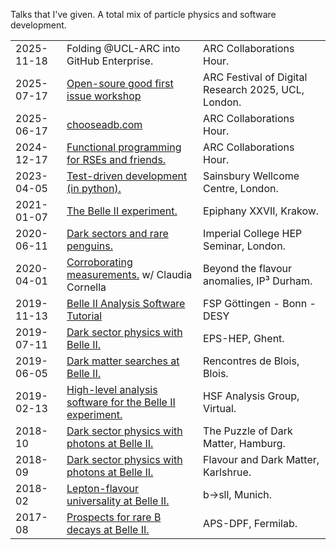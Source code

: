 Talks that I've given. A total mix of particle physics and software development.

|          |                                                                          |                                    |
|----------|--------------------------------------------------------------------------|------------------------------------|
|2025-11-18| Folding @UCL-ARC into GitHub Enterprise.                                 | ARC Collaborations Hour.           |
|2025-07-17| [Open-soure good first issue workshop](http://scnlf.me/2025-07-15-Good-First-Issue-Welcome/)  | ARC Festival of Digital Research 2025, UCL, London.           |
|2025-06-17| [chooseadb.com](https://chooseadb.github.io/talks/2025-06-collab-arc/)   | ARC Collaborations Hour.           |
|2024-12-17| [Functional programming for RSEs and friends.](https://scnlf.me/2024-12-17-functional-canary) | ARC Collaborations Hour. |
|2023-04-05| [Test-driven development (in python).](https://scnlf.me/swc-pyclub-tdd)  | Sainsbury Wellcome Centre, London. |
|2021-01-07| [The Belle II experiment.][epiphany-krakow]                              | Epiphany XXVII, Krakow.            |
|2020-06-11| [Dark sectors and rare penguins.](https://www.imperial.ac.uk/events/118463/recent-results-from-belle/) | Imperial College HEP Seminar, London. |
|2020-04-01| [Corroborating measurements.][durham-ippp] w/ Claudia Cornella | Beyond the flavour anomalies, IP³ Durham.    |
|2019-11-13| [Belle II Analysis Software Tutorial][fsp-inclusive] | FSP Göttingen - Bonn - DESY |
|2019-07-11| [Dark sector physics with Belle II.](https://bib-pubdb1.desy.de/record/423992/files/SCunliffe190711-EPS.pdf)  | EPS-HEP, Ghent. |
|2019-06-05| [Dark matter searches at Belle II.][blois]                               | Rencontres de Blois, Blois.        |
|2019-02-13| [High-level analysis software for the Belle II experiment.][hsf-awg]     | HSF Analysis Group, Virtual.       |
|2018-10   | [Dark sector physics with photons at Belle II.][puzzle]                  | The Puzzle of Dark Matter, Hamburg.|
|2018-09   | [Dark sector physics with photons at Belle II.][fdm-kit]                 | Flavour and Dark Matter, Karlshrue.|
|2018-02   | [Lepton-flavour universality at Belle II.][b2sll-tum]                    | b→sll, Munich.                     |
|2017-08   | [Prospects for rare B decays at Belle II.][aps-dpf]                      | APS-DPF, Fermilab.                 |

<!-- Long URLs here for a more readable table -->
[epiphany-krakow]: https://indico.cern.ch/event/934666/contributions/4154039/attachments/2167615/3658887/SCunliffe210107-Epiphany.pdf
[durham-ippp]: https://conference.ippp.dur.ac.uk/event/876/contributions/4807/attachments/3915/4482/cornella_cunliffe.pdf
[fsp-inclusive]: https://indico.belle2.org/event/1196/contributions/5317
[blois]: https://indico.cern.ch/event/767069/contributions/3401567/attachments/1855407/3054177/SCunliffe190605-Blois.pdf
[hsf-awg]: https://indico.cern.ch/event/789007/contributions/3317129/attachments/1795086/2926621/SCunliffe190213.pdf
[aps-dpf]: https://indico.fnal.gov/event/11999/contributions/11193/attachments/7347/9447/SCunliffe170802-dpf.pdf
[puzzle]: https://indico.desy.de/event/19155/contributions/34275/attachments/21980/28066/SCunliffe181030-DESY.pdf
[fdm-kit]: https://indico.cern.ch/event/730125/contributions/3143016/attachments/1722636/2781553/cunliffe.pdf
[b2sll-tum]: https://indico.ph.tum.de/event/3782/sessions/553/attachments/2679/2998/SCunliffe180220.pdf
